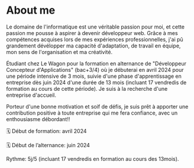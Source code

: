 # About me
Le domaine de l'informatique est une véritable passion pour moi, et cette passion me pousse à aspirer à devenir développeur web. Grâce à mes compétences acquises lors de mes expériences professionnelles, j'ai pû grandement dévélopper ma capacité d'adaptation, de travail en équipe, mon sens de l'organisation et ma créativité.

Étudiant chez Le Wagon pour la formation en alternance de "Développeur Concepteur d'Applications" (bac+3/4) où je débuterai en avril 2024 pour une période intensive de 3 mois, suivie d'une phase d'apprentissage en entreprise dès juin 2024 d'une durée de 13 mois (incluant 17 vendredis de formation au cours de cette période). Je suis à la recherche d'une entreprise d'accueil.

Porteur d'une bonne motivation et soif de défis, je suis prêt à apporter une contribution positive à toute entreprise qui me fera confiance, avec un enthousiasme débordant!!

🗓️ Début de formation: avril 2024

🗓️ Début de l’alternance: juin 2024

Rythme: 5j/5 (incluant 17 vendredis en formation au cours des 13mois).